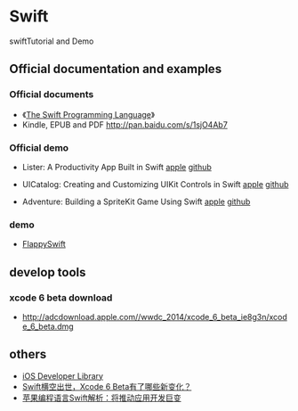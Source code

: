 Swift
=====

swiftTutorial and Demo 



## Official documentation and examples

### Official documents

*    《[The Swift Programming Language](https://developer.apple.com/library/prerelease/ios/documentation/Swift/Conceptual/Swift_Programming_Language/)》
*    Kindle, EPUB and PDF http://pan.baidu.com/s/1sjO4Ab7


### Official demo

*    Lister: A Productivity App Built in Swift
[apple](https://developer.apple.com/library/prerelease/ios/samplecode/Lister-Swift/Introduction/Intro.html#//apple_ref/doc/uid/TP40014512)
[github](https://github.com/Lax/iOS-Swift-Demos/tree/master/ListerAProductivityAppBuiltinSwift)

*    UICatalog: Creating and Customizing UIKit Controls in Swift
[apple](https://developer.apple.com/library/prerelease/ios/samplecode/UICatalog-Swift/Introduction/Intro.html#//apple_ref/doc/uid/TP40014577)
[github](https://github.com/Lax/iOS-Swift-Demos/tree/master/UICatalog:CreatingandCustomizingUIKitControlsinSwift)

*    Adventure: Building a SpriteKit Game Using Swift
[apple](https://developer.apple.com/library/prerelease/ios/samplecode/Adventure-Swift/Introduction/Intro.html#//apple_ref/doc/uid/TP40014639)
[github](https://github.com/Lax/iOS-Swift-Demos/tree/master/AdventureBuildingaSpriteKitgameusingSwift)


### demo 

*    [FlappySwift](https://github.com/fullstackio/FlappySwift)  

## develop tools
### xcode 6 beta download

*    http://adcdownload.apple.com//wwdc_2014/xcode_6_beta_ie8g3n/xcode_6_beta.dmg 
## others

*    [iOS Developer Library](https://developer.apple.com/library/prerelease/ios/navigation/)
*    [Swift横空出世，Xcode 6 Beta有了哪些新变化？](http://www.csdn.net/article/2014-06-03/2820045-WWDC-2014-Xcode-6-Beta)
*    [苹果编程语言Swift解析：将推动应用开发巨变](http://tech.sina.com.cn/it/apple/2014-06-03/15219414757.shtml)
